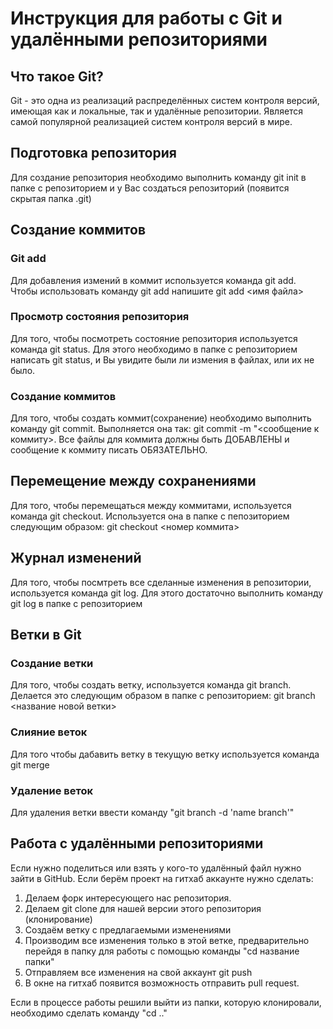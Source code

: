 # Инструкция для работы с Git и удалёнными репозиториями

## Что такое Git?
Git - это одна из реализаций распределённых систем контроля версий, имеющая как и локальные, так и удалённые репозитории. Является самой популярной реализацией систем контроля версий в мире.

## Подготовка репозитория
Для создание репозитория необходимо выполнить команду git init в папке с репозиторием и у Вас создаться репозиторий (появится скрытая папка .git)

## Создание коммитов
### Git add
Для добавления измений в коммит используется команда git add. Чтобы использовать команду git add напишите git add <имя файла>

### Просмотр состояния репозитория
Для того, чтобы посмотреть состояние репозитория используется команда git status. Для этого необходимо в папке с репозиторием написать git status, и Вы увидите были ли измения в файлах, или их не было.

### Создание коммитов
Для того, чтобы создать коммит(сохранение) необходимо выполнить команду git commit. Выполняется она так: git commit -m "<сообщение к коммиту>. Все файлы для коммита должны быть ДОБАВЛЕНЫ и сообщение к коммиту писать ОБЯЗАТЕЛЬНО.

## Перемещение между сохранениями
Для того, чтобы перемещаться между коммитами, используется команда git checkout. Используется она в папке с пепозиторием следующим образом: git checkout <номер коммита>

## Журнал изменений
Для того, чтобы посмтреть все сделанные изменения в репозитории, используется команда git log. Для этого достаточно выполнить команду git log в папке с репозиторием

## Ветки в Git
### Создание ветки
Для того, чтобы создать ветку, используется команда git branch. Делается это следующим образом в папке с репозиторием: git branch <название новой ветки>

### Слияние веток
Для того чтобы дабавить ветку в текущую ветку используется команда git merge 

### Удаление веток
Для удаления ветки ввести команду "git branch -d 'name branch'"

## Работа с удалёнными репозиториями
Если нужно поделиться или взять у кого-то удалённый файл нужно зайти в GitHub. Если берём проект на гитхаб аккаунте нужно сделать:
1. Делаем форк интересующего нас репозитория.
2. Делаем git clone для нашей версии этого репозитория (клонирование)
3. Создаём ветку с предлагаемыми изменениями
4. Производим все изменения только в этой ветке, предварительно перейдя в папку для работы с помощью команды "cd название папки"
5. Отправляем все изменения на свой аккаунт git push
6. В окне  на гитхаб появится возможность отправить pull request.

Если в процессе работы решили выйти из папки, которую клонировали, необходимо сделать команду "cd .."